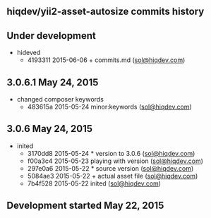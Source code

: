 hiqdev/yii2-asset-autosize commits history
------------------------------------------

## Under development

- hideved
    - 4193311 2015-06-06 + commits.md (sol@hiqdev.com)

## 3.0.6.1 May 24, 2015

- changed composer keywords
    - 483615a 2015-05-24 minor:keywords (sol@hiqdev.com)

## 3.0.6 May 24, 2015

- inited
    - 3170dd8 2015-05-24 * version to 3.0.6 (sol@hiqdev.com)
    - f00a3c4 2015-05-23 playing with version (sol@hiqdev.com)
    - 297e0a6 2015-05-22 * source version (sol@hiqdev.com)
    - 5084ae3 2015-05-22 + actual asset file (sol@hiqdev.com)
    - 7b4f528 2015-05-22 inited (sol@hiqdev.com)

## Development started May 22, 2015

